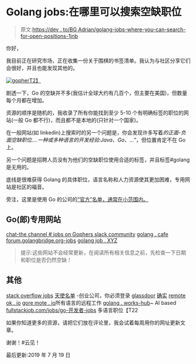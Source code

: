 # Golang jobs:在哪里可以搜索空缺职位

> 原文:[https://dev . to/BG Adrian/golang-jobs-where-you-can-search-for-open-positions-1jnb](https://dev.to/bgadrian/golang-jobs-where-can-you-search-for-open-positions-1jnb)

你好，

我目前正在研究市场，正在收集一份关于围棋的书签清单。我认为与社区分享它们会很好，并且也能发现其他的。

[![gopher](../Images/27c6dda5f9f79994615ab45f4174634f.png)T2】](https://res.cloudinary.com/practicaldev/image/fetch/s--YKSSaZwE--/c_limit%2Cf_auto%2Cfl_progressive%2Cq_auto%2Cw_880/https://ih1.redbubble.net/image.468749784.5220/flat%2C800x800%2C075%2Cf.u2.jpg)

剧透一下，Go 的空缺并不多(我估计全球大约有几百个，但主要在美国)，但数量每个月都在增加。

资源的顺序是随机的，我收录了所有你能找到至少 5-10 个有明确标签的职位的网站(一般 Go 都不行)，而且都不是本地的(只针对一个国家)。

在一般网站(如 linkedin)上搜索时的另一个问题是，你会发现许多写着*的正面-负面空缺职位....一种或多种语言的开发经验:Java、Go、…”*，但位置肯定不在 Go 上。

另一个问题是招聘人员没有为他们的空缺职位使用合适的标签，并且标签#golang 是无用的。

底线是很难获得 Golang 的具体职位，语言名称和人力资源使其更加困难，专用网站是社区的福音。

旁注，这里是使用 Go 的公司的[“官方”名单，通常在小范围内。](https://github.com/golang/go/wiki/GoUsers)

## Go(郎)专用网站

[chat-the channel # jobs on Gophers slack community](https://blog.gopheracademy.com/gophers-slack-community/)
[golang . cafe](https://golang.cafe/)
[forum.golangbridge.org-jobs](https://forum.golangbridge.org/c/jobs)
[golang job . XYZ](https://golangjob.xyz/)

> 提示:这些网站不会经常更新，在阅读所有相关信息之前，先检查一下日期和职位是否仍然空缺！

## 其他

[stack overflow jobs](https://stackoverflow.com/jobs/developer-jobs-using-golang)
[天使名单](https://angel.co/jobs#find/f!%7B%22keywords%22%3A%5B%22golang%22%5D%7D) -创业公司，你必须登录
[glassdoor](https://www.glassdoor.com/Job/golang-developer-jobs-SRCH_KO0,16.htm)
[确实](https://www.indeed.com/q-golang-jobs.html)
[remote ok . io](https://remoteok.io/remote-golang-jobs)
[gore mote . io](https://goremote.io/)所有语言的远程工作
[golang . works-hub](https://golang.works-hub.com/)~ AI based
[fullstackjob.com/jobs/go-开发者-jobs](https://fullstackjob.com/jobs/go--developer-jobs) 多语言职位【T22

如果你知道更多的资源，请把它们放在评论里，我会试着每周用你的网址更新文章。

谢谢！#云见！

最后更新:2019 年 7 月 19 日
